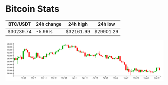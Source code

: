 # Bitcoin Stats

BTC/USDT|24h change|24h high|24h low|
|---|---|---|---|
|$30239.74|-5.96%|$32161.99|$29901.29|

<img src="./chart.svg">
